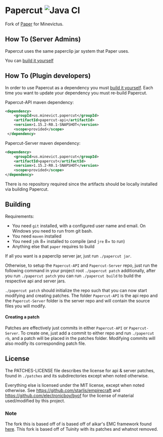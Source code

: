 Papercut ![Java CI](https://github.com/Minevictus/Papercut/workflows/Java%20CI/badge.svg)
==

Fork of [Paper](https://github.com/PaperMC/Paper) for Minevictus.

## How To (Server Admins)
Papercut uses the same paperclip jar system that Paper uses.

You can [build it yourself](https://github.com/Minevictus/Papercut#building)

## How To (Plugin developers)
In order to use Papercut as a dependency you must [build it yourself](https://github.com/Minevictus/Papercut#building).
Each time you want to update your dependency you must re-build Papercut.

Papercut-API maven dependency:
```xml
<dependency>
    <groupId>us.minevict.papercut</groupId>
    <artifactId>papercut-api</artifactId>
    <version>1.15.2-R0.1-SNAPSHOT</version>
    <scope>provided</scope>
 </dependency>
 ```

Papercut-Server maven dependency:
```xml
<dependency>
    <groupId>us.minevict.papercut</groupId>
    <artifactId>papercut</artifactId>
    <version>1.15.2-R0.1-SNAPSHOT</version>
    <scope>provided</scope>
</dependency>
```

There is no repository required since the artifacts should be locally installed
via building Papercut.

## Building

Requirements:
- You need `git` installed, with a configured user name and email. 
  On Windows you need to run from git bash.
- You need `maven` installed
- You need `jdk` 8+ installed to compile (and `jre` 8+ to run)
- Anything else that `paper` requires to build

If all you want is a paperclip server jar, just run `./papercut jar`.

Otherwise, to setup the `Papercut-API` and `Papercut-Server` repo, just run the following command
in your project root `./papercut patch` additionally, after you run `./papercut patch` you can run `./papercut build` to build the 
respective api and server jars.

`./papercut patch` should initialize the repo such that you can now start modifying and creating
patches. The folder `Papercut-API` is the api repo and the `Papercut-Server` folder
is the server repo and will contain the source files you will modify.

#### Creating a patch
Patches are effectively just commits in either `Papercut-API` or `Papercut-Server`.
To create one, just add a commit to either repo and run `./papercut rb`, and a
patch will be placed in the patches folder. Modifying commits will also modify its
corresponding patch file.

## License
The PATCHES-LICENSE file describes the license for api & server patches,
found in `./patches` and its subdirectories except when noted otherwise.

Everything else is licensed under the MIT license, except when noted otherwise.
See https://github.com/starlis/empirecraft and https://github.com/electronicboy/byof
for the license of material used/modified by this project.

### Note

The fork this is based off of is based off of aikar's EMC framework found [here](https://github.com/starlis/empirecraft).
This fork is based off of Tuinity with its patches and whatnot removed.
